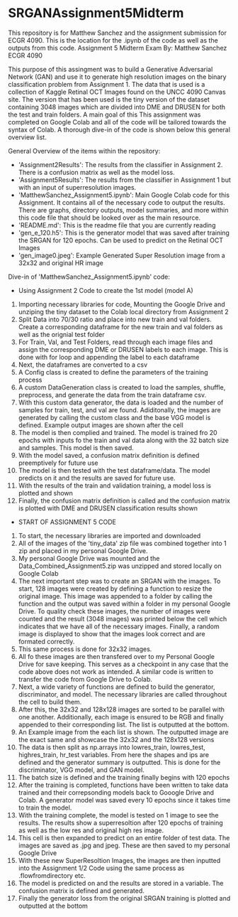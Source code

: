 # SRGANAssignment5Midterm
This repository is for Matthew Sanchez and the assignment submission for ECGR 4090. This is the location for the .ipynb of the code as well as the outputs from this code. 
Assignment 5 Midterm Exam 
By: Matthew Sanchez
ECGR 4090

This purpose of this assingment was to build a Generative Adversarial Network (GAN) and use it to generate high resolution images on the binary classification problem from Assignment 1. The data that is used is a collection of Kaggle Retinal OCT Images found on the UNCC 4090 Canvas site. The version that has been used is the tiny version of the dataset containing 3048 images which are divided into DME and DRUSEN for both the test and train folders. A main goal of this This assignment was completed on Google Colab and all of the code will be tailored towards the syntax of Colab. A thorough dive-in of the code is shown below this general overview list. 

General Overview of the items within the repository:
- 'Assignment2Results': The results from the classifier in Assignment 2. There is a confusion matrix as well as the model loss.
- 'Assignment5Results': The results from the classifier in Assignment 1 but with an input of superresolution images. 
- 'MatthewSanchez_Assignment5.ipynb': Main Google Colab code for this Assignment. It contains all of the necessary code to output the results. There are graphs, directory outputs, model summaries, and more within this code file that should be looked over as the main resource.
- 'README.md': This is the readme file that you are currently reading 
- 'gen_e_120.h5': This is the generator model that was saved after training the SRGAN for 120 epochs. Can be used to predict on the Retinal OCT Images
- 'gen_image0.jpeg': Example Generated Super Resolution image from a 32x32 and original HR image


Dive-in of 'MatthewSanchez_Assignment5.ipynb' code:
- Using Assignment 2 Code to create the 1st model (model A)
1) Importing necessary libraries for code, Mounting the Google Drive and unziping the tiny dataset to the Colab local directory from Assignment 2
2) Split Data into 70/30 ratio and place into new train and val folders. Create a corresponding dataframe for the new train and val folders as well as the orignial test folder
3) For Train, Val, and Test Folders, read through each image files and assign the corresponding DME or DRUSEN labels to each image. This is done with for loop and appending the label to each dataframe
4) Next, the dataframes are converted to a csv
5) A Config class is created to define the parameters of the training process  
6) A custom DataGeneration class is created to load the samples, shuffle, preprocess, and generate the data from the train dataframe csv. 
7) With this custom data generator, the data is loaded and the number of samples for train, test, and val are found. Adiditonally, the images are generated by calling the custom class and the base VGG model is defined. Example output images are shown after the cell
8) The model is then complied and trained. The model is trained fro 20 epochs with inputs fo the train and val data along with the 32 batch size and samples. This model is then saved.
9) With the model saved, a confusion matrix definition is defined preemptively for future use
10) The model is then tested with the test dataframe/data. The model predicts on it and the results are saved for future use. 
11) With the results of the train and validation training, a model loss is plotted and shown
12) Finally, the confusion matrix definition is called and the confusion matrix is plotted with DME and DRUSEN classification results shown 

- START OF ASSIGNMENT 5 CODE
1) To start, the necessary libraries are imported and downloaded
2) All of the images of the 'tiny_data' zip file was combined together into 1 zip and placed in my personal Google Drive.
3) My personal Google Drive was mounted and the Data_Combined_Assignment5.zip was unzipped and stored locally on Google Colab
4) The next important step was to create an SRGAN with the images. To start, 128 images were created by defining a function to resize the original image. This image was appended to a folder by calling the function and the output was saved within a folder in my personal Google Drive. To quality check these images, the number of images were counted and the result (3048 images) was printed below the cell which indicates that we have all of the necessary images. Finally, a random image is displayed to show that the images look correct and are formated correctly. 
5) This same process is done for 32x32 images.
6) All fo these images are then transfered over to my Personal Google Drive for save keeping. This serves as a checkpoint in any case that the code above does not work as intended. A similar code is written to transfer the code from Google Drive to Colab.
7) Next, a wide variety of functions are defined to build the generator, discriminator, and model. The necessary libraries are called throughout the cell to build them.
8) After this, the 32x32 and 128x128 images are sorted to be parallel with one another. Additionally, each image is ensured to be RGB and finally appended to their corresponding list. The list is outputted at the bottom. 
9) An Example image from the each list is shown. The outputted image are the exact same and showcase the 32x32 and the 128x128 versions 
10) The data is then split as np.arrays into lowres_train, lowres_test, highres_train, hr_test variables. From here the shapes and ips are defined and the generator summary is outputted. This is done for the discriminator, VGG model, and GAN model. 
11) The batch size is defined and the training finally begins with 120 epochs
12) After the training is completed, functions have been written to take data trained and their correpsonding models back to Gooogle Drive and Colab. A generator model was saved every 10 epochs since it takes time to train the model. 
13) With the training complete, the model is tested on 1 image to see the results. The results show a superresoltion after 120 epochs of training as well as the low res and original high res image.
14) This cell is then expanded to predict on an entire folder of test data. The images are saved as .jpg and jpeg. These are then saved to my personal Google Drive
15) With these new SuperResoltion Images, the images are then inputted into the Assignment 1/2 Code using the same process as .flowfromdirectory etc.
16) The model is predicted on and the results are stored in a variable. The confusion matrix is defined and generated.
16) Finally the generator loss from the original SRGAN training is plotted and outputted at the bottom  

